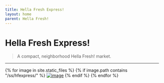 ```yaml
---
title: Hella Fresh Express!
layout: home
parent: Hella Fresh!
---
```


# Hella Fresh Express!
> A compact, neighborhood Hella Fresh! market.

---

{% for image in site.static_files %}
{% if image.path contains "/ss/hfexpress/" %}
<a href="{{ image.path }}"><img src="{{ image.path }}" alt="image" /></a>
{% endif %}
{% endfor %}